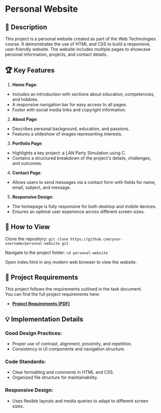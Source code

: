 # Personal Website
## 📖 Description
This project is a personal website created as part of the Web Technologies course. It demonstrates the use of HTML and CSS to build a responsive, user-friendly website. The website includes multiple pages to showcase personal information, projects, and contact details.

## 🏆 Key Features
1. **Home Page**:

- Includes an introduction with sections about education, competencies, and hobbies.
- A responsive navigation bar for easy access to all pages.
- Footer with social media links and copyright information.

2. **About Page**:
- Describes personal background, education, and passions.
- Features a slideshow of images representing interests.

3. **Portfolio Page**:
- Highlights a key project: a LAN Party Simulation using C.
- Contains a structured breakdown of the project's details, challenges, and outcomes.

4. **Contact Page**:
- Allows users to send messages via a contact form with fields for name, email, subject, and message.

5. **Responsive Design**:

- The homepage is fully responsive for both desktop and mobile devices.
- Ensures an optimal user experience across different screen sizes.

## 🚀 How to View
Clone the repository:
`git clone https://github.com/your-username/personal-website.git`

Navigate to the project folder:
`cd personal-website`

Open index.html in any modern web browser to view the website.

## 📂 **Project Requirements**
This project follows the requirements outlined in the task document.  
You can find the full project requirements here:  
- **[Project Requirements (PDF)](/Proiect2/Tema2_2024.pdf)**


## 💡 **Implementation Details**
### **Good Design Practices**:
- Proper use of contrast, alignment, proximity, and repetition.
- Consistency in UI components and navigation structure.

### **Code Standards**:
- Clear formatting and comments in HTML and CSS.
- Organized file structure for maintainability.

### **Responsive Design**:
- Uses flexible layouts and media queries to adapt to different screen sizes.
